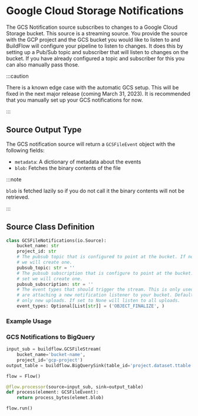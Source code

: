# Google Cloud Storage Notifications

The GCS Notification source subscribes to changes to a Google Cloud Storage bucket. This source is a streaming source. You provide the source with the GCP project and the GCS bucket you would like to listen to and BuildFlow will configure your pipeline to listen to changes. It does this by setting up a Pub/Sub topic and subscriber that will listen to changes on the bucket. If you have already configured a topic and subscriber for this you can also manually pass those.

:::caution

There is a known edge case with the automatic GCS setup. This will be fixed in the next major release (coming March 31, 2023). It is recommended that you manually set up your GCS notifications for now.

:::

## Source Output Type

The GCS notification source will return a `GCSFileEvent` object with the following fields:

- `metadata`: A dictionary of metadata about the events
- `blob`: Fetches the binary contents of the file

:::note

`blob` is fetched lazily so if you do not call it the binary contents will not be retrieved.

:::

## Source Class Definition

```python
class GCSFileNotifications(io.Source):
    bucket_name: str
    project_id: str
    # The pubsub topic that is configured to point at the bucket. If not set
    # we will create one.
    pubsub_topic: str = ''
    # The pubsub subscription that is configure to point at the bucket. If not
    # set we will create one.
    pubsub_subscription: str = ''
    # The event types that should trigger the stream. This is only used if we
    # are attaching a new notification listener to your bucket. Defaults to
    # only new uploads. If set to None will listen to all uploads.
    event_types: Optional[List[str]] = ('OBJECT_FINALIZE', )
```

### Example Usage

### GCS Notifications to BigQuery

```python
input_sub = buildflow.GCSFileStream(
    bucket_name='bucket-name',
    project_id='gcp-project')
output_table = buildflow.BigQuerySink(table_id='project.dataset.ttable')

flow = Flow()

@flow.processor(source=input_sub, sink=output_table)
def process(element: GCSFileEvent):
    return process_bytes(elemet.blob)

flow.run()
```
